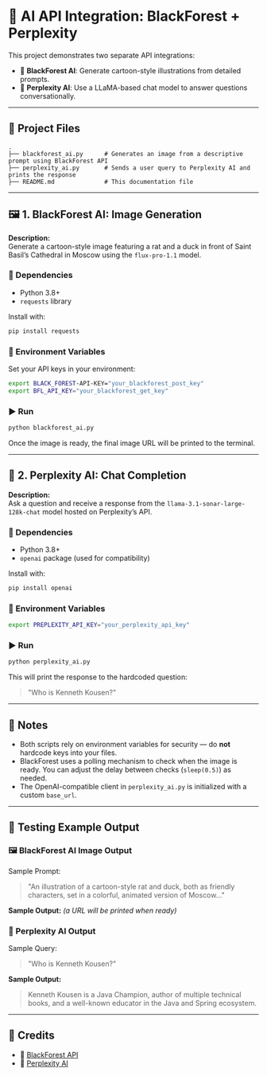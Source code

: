 # 🧠 AI API Integration: BlackForest + Perplexity

This project demonstrates two separate API integrations:

- 🎨 **BlackForest AI**: Generate cartoon-style illustrations from detailed prompts.
- 🧾 **Perplexity AI**: Use a LLaMA-based chat model to answer questions conversationally.

---

## 📂 Project Files

```plaintext
.
├── blackforest_ai.py      # Generates an image from a descriptive prompt using BlackForest API
├── perplexity_ai.py       # Sends a user query to Perplexity AI and prints the response
├── README.md              # This documentation file
```

---

## 🖼️ 1. BlackForest AI: Image Generation

**Description:**  
Generate a cartoon-style image featuring a rat and a duck in front of Saint Basil’s Cathedral in Moscow using the `flux-pro-1.1` model.

### 🔧 Dependencies

- Python 3.8+
- `requests` library

Install with:

```bash
pip install requests
```

### 🔑 Environment Variables

Set your API keys in your environment:

```bash
export BLACK_FOREST-API-KEY="your_blackforest_post_key"
export BFL_API_KEY="your_blackforest_get_key"
```

### ▶️ Run

```bash
python blackforest_ai.py
```

Once the image is ready, the final image URL will be printed to the terminal.

---

## 💬 2. Perplexity AI: Chat Completion

**Description:**  
Ask a question and receive a response from the `llama-3.1-sonar-large-128k-chat` model hosted on Perplexity’s API.

### 🔧 Dependencies

- Python 3.8+
- `openai` package (used for compatibility)

Install with:

```bash
pip install openai
```

### 🔑 Environment Variables

```bash
export PREPLEXITY_API_KEY="your_perplexity_api_key"
```

### ▶️ Run

```bash
python perplexity_ai.py
```

This will print the response to the hardcoded question:

> "Who is Kenneth Kousen?"

---

## 📌 Notes

- Both scripts rely on environment variables for security — do **not** hardcode keys into your files.
- BlackForest uses a polling mechanism to check when the image is ready. You can adjust the delay between checks (`sleep(0.5)`) as needed.
- The OpenAI-compatible client in `perplexity_ai.py` is initialized with a custom `base_url`.

---

## 🧪 Testing Example Output

### 🖼️ BlackForest AI Image Output

Sample Prompt:

> "An illustration of a cartoon-style rat and duck, both as friendly characters, set in a colorful, animated version of Moscow..."

**Sample Output:** *(a URL will be printed when ready)*

### 💬 Perplexity AI Output

Sample Query:

> "Who is Kenneth Kousen?"

**Sample Output:**

> Kenneth Kousen is a Java Champion, author of multiple technical books, and a well-known educator in the Java and Spring ecosystem.

---

## 🙌 Credits

- 🔗 [BlackForest API](https://bfl.ml)
- 🔗 [Perplexity AI](https://www.perplexity.ai)
